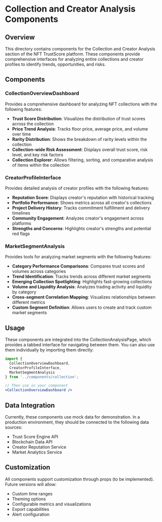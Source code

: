 # Collection and Creator Analysis Components

## Overview

This directory contains components for the Collection and Creator Analysis section of the NFT TrustScore platform. These components provide comprehensive interfaces for analyzing entire collections and creator profiles to identify trends, opportunities, and risks.

## Components

### CollectionOverviewDashboard

Provides a comprehensive dashboard for analyzing NFT collections with the following features:

- **Trust Score Distribution**: Visualizes the distribution of trust scores across the collection
- **Price Trend Analysis**: Tracks floor price, average price, and volume over time
- **Rarity Distribution**: Shows the breakdown of rarity levels within the collection
- **Collection-wide Risk Assessment**: Displays overall trust score, risk level, and key risk factors
- **Collection Explorer**: Allows filtering, sorting, and comparative analysis of items within the collection

### CreatorProfileInterface

Provides detailed analysis of creator profiles with the following features:

- **Reputation Score**: Displays creator's reputation with historical tracking
- **Portfolio Performance**: Shows metrics across all creator's collections
- **Project Delivery History**: Tracks commitment fulfillment and delivery timelines
- **Community Engagement**: Analyzes creator's engagement across platforms
- **Strengths and Concerns**: Highlights creator's strengths and potential red flags

### MarketSegmentAnalysis

Provides tools for analyzing market segments with the following features:

- **Category Performance Comparisons**: Compares trust scores and volumes across categories
- **Trend Identification**: Tracks trends across different market segments
- **Emerging Collection Spotlighting**: Highlights fast-growing collections
- **Volume and Liquidity Analysis**: Analyzes trading activity and liquidity by category
- **Cross-segment Correlation Mapping**: Visualizes relationships between different metrics
- **Custom Segment Definition**: Allows users to create and track custom market segments

## Usage

These components are integrated into the CollectionAnalysisPage, which provides a tabbed interface for navigating between them. You can also use them individually by importing them directly:

```jsx
import { 
  CollectionOverviewDashboard,
  CreatorProfileInterface,
  MarketSegmentAnalysis 
} from '../components/collection';

// Then use in your component
<CollectionOverviewDashboard />
```

## Data Integration

Currently, these components use mock data for demonstration. In a production environment, they should be connected to the following data sources:

- Trust Score Engine API
- Blockchain Data API
- Creator Reputation Service
- Market Analytics Service

## Customization

All components support customization through props (to be implemented). Future versions will allow:

- Custom time ranges
- Theming options
- Configurable metrics and visualizations
- Export capabilities
- Alert configuration